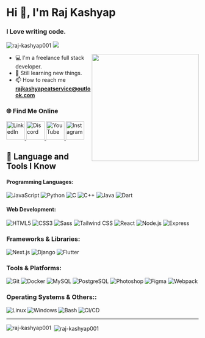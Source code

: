 <h1 >Hi 👋, I'm Raj Kashyap</h1>
<h3>I Love writing code. </h3>

<p align="left"> <img src="https://komarev.com/ghpvc/?username=raj-kashyap001&label=Profile%20views&color=0e75b6&style=flat" alt="raj-kashyap001" />
<img src='https://img.shields.io/github/stars/raj-kashyap001?label=Stars&logo=[VALID_LOGO]&style=[STYLE]'/>

</p>


<img align='right' width='280px' src="https://i.ibb.co/9by0Zdp/simplistic-stock-trader-working-on-laptop-with-charts.gif">

- 💻  I'm a freelance full stack developer.
- 📝  Still learning new things.
- 📫  How to reach me **rajkashyapeatservice@outlook.com**

<h3 align="left">🌐 Find Me Online</h3>

<a href="https://www.linkedin.com/in/raj-kashyap-041971279" target="_blank" rel="noreferrer">
  <img src="https://cdn.simpleicons.org/linkedin/0A66C2?style=flat&logoColor=white" alt="LinkedIn" width="48" height="48"/>
</a>

  <a href="https://discord.com/users/fullstack_dev_raj" target="_blank" rel="noreferrer">
  <img src="https://cdn.simpleicons.org/discord/5865F2?style=flat&logoColor=white" alt="Discord" width="48" height="48"/>
</a>


<a href="https://www.youtube.com/@raj-kashyap-developer" target="_blank" rel="noreferrer">
  <img src="https://cdn.simpleicons.org/youtube/FF0000?style=flat&logoColor=white" alt="YouTube" width="48" height="48"/>
</a>

<a href="https://www.instagram.com/mr_raj_kashayap_62" target="_blank" rel="noreferrer">
  <img src="https://cdn.simpleicons.org/instagram/E4405F?style=flat&logoColor=white" alt="Instagram" width="48" height="48"/>
</a>


## 🚀 Language and Tools I Know

#### Programming Languages:
 ![JavaScript](https://img.shields.io/badge/JavaScript-F7DF1E?style=for-the-badge&logo=javascript&logoColor=black)
 ![Python](https://img.shields.io/badge/Python-3776AB?style=for-the-badge&logo=python&logoColor=white)
 ![C](https://img.shields.io/badge/C-00599C?style=for-the-badge&logo=c&logoColor=white)
 ![C++](https://img.shields.io/badge/C++-00599C?style=for-the-badge&logo=cplusplus&logoColor=white)
 ![Java](https://img.shields.io/badge/Java-ED8B00?style=for-the-badge&logo=openjdk&logoColor=white)
 ![Dart](https://img.shields.io/badge/Dart-0175C2?style=for-the-badge&logo=dart&logoColor=white)

#### Web Development:
 ![HTML5](https://img.shields.io/badge/HTML5-E34F26?style=for-the-badge&logo=html5&logoColor=white)
 ![CSS3](https://img.shields.io/badge/CSS3-1572B6?style=for-the-badge&logo=css3&logoColor=white)
 ![Sass](https://img.shields.io/badge/Sass-CC6699?style=for-the-badge&logo=sass&logoColor=white)
 ![Tailwind CSS](https://img.shields.io/badge/Tailwind%20CSS-06B6D4?style=for-the-badge&logo=tailwindcss&logoColor=white)
 ![React](https://img.shields.io/badge/React-61DAFB?style=for-the-badge&logo=react&logoColor=black)
 ![Node.js](https://img.shields.io/badge/Node.js-339933?style=for-the-badge&logo=node.js&logoColor=white)
 ![Express](https://img.shields.io/badge/Express.js-000000?style=for-the-badge&logo=express&logoColor=white)

### Frameworks & Libraries:
 ![Next.js](https://img.shields.io/badge/Next.js-000000?style=for-the-badge&logo=nextdotjs&logoColor=white)
 ![Django](https://img.shields.io/badge/Django-092D37?style=for-the-badge&logo=django&logoColor=white)
 ![Flutter](https://img.shields.io/badge/Flutter-02569B?style=for-the-badge&logo=flutter&logoColor=white)

### Tools & Platforms:
 ![Git](https://img.shields.io/badge/Git-F05032?style=for-the-badge&logo=git&logoColor=white)
 ![Docker](https://img.shields.io/badge/Docker-2496ED?style=for-the-badge&logo=docker&logoColor=white)
 ![MySQL](https://img.shields.io/badge/MySQL-4479A1?style=for-the-badge&logo=mysql&logoColor=white)
 ![PostgreSQL](https://img.shields.io/badge/PostgreSQL-4169E1?style=for-the-badge&logo=postgresql&logoColor=white)
 ![Photoshop](https://img.shields.io/badge/Photoshop-31A8FF?style=for-the-badge&logo=adobephotoshop&logoColor=white)
 ![Figma](https://img.shields.io/badge/Figma-F24E1E?style=for-the-badge&logo=figma&logoColor=white)
 ![Webpack](https://img.shields.io/badge/Webpack-8DD6F9?style=for-the-badge&logo=webpack&logoColor=black)

### Operating Systems & Others::
 ![Linux](https://img.shields.io/badge/Linux-FCC624?style=for-the-badge&logo=linux&logoColor=black)
 ![Windows](https://img.shields.io/badge/Windows-0078D6?style=for-the-badge&logo=windows&logoColor=white)
 ![Bash](https://img.shields.io/badge/Bash-4EAA25?style=for-the-badge&logo=gnu-bash&logoColor=white)
 ![CI/CD](https://img.shields.io/badge/CI/CD-000000?style=for-the-badge&logo=jenkins&logoColor=white)

<hr/>
<p><img align="left" src="https://github-readme-stats.vercel.app/api/top-langs?username=raj-kashyap001&show_icons=true&locale=en&layout=donut&theme=radical" alt="raj-kashyap001" /></p>
<p>&nbsp;<img align="center" src="https://github-readme-stats.vercel.app/api?username=raj-kashyap001&show_icons=true&locale=en&theme=radical" alt="raj-kashyap001" /></p>
